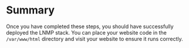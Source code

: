 # Summary

Once you have completed these steps, you should have successfully deployed the LNMP stack. You can place your website code in the `/var/www/html` directory and visit your website to ensure it runs correctly.
